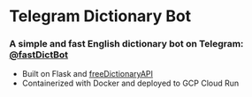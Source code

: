 # Telegram Dictionary Bot

### A simple and fast English dictionary bot on Telegram: [@fastDictBot](https://t.me/fastDictBot)
- Built on Flask and [freeDictionaryAPI](https://github.com/meetDeveloper/freeDictionaryAPI)
- Containerized with Docker and deployed to GCP Cloud Run  
